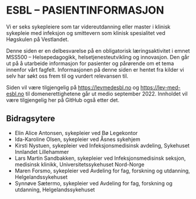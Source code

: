 # ESBL – PASIENTINFORMASJON

Vi er seks sykepleiere som tar videreutdanning eller master i klinisk sykepleie med infeksjon og smittevern som klinisk spesialitet ved Høgskulen på Vestlandet.

Denne siden er en delbesvarelse på en obligatorisk læringsaktivitet i emnet MSS500 – Helsepedagogikk, helsetjenesteutvikling og innovasjon. Den går ut på å utarbeide informasjon for pasienter og pårørende om et tema innenfor vårt fagfelt. Informasjonen på denne siden er hentet fra kilder vi selv har søkt oss frem til og vurdert relevansen til. 

Siden vil være tilgjengelig på https://levmedesbl.no og https://lev-med-esbl.no til domenerettighetene går ut medio september 2022. Innholdet vil være tilgjengelig her på GitHub også etter det.

## Bidragsytere
- Elin Alice Antonsen, sykepleier ved Bø Legekontor
- Ida-Karoline Olsen, sykepleier ved Åsnes sykehjem
- Kirsti Nystuen, sykepleier ved Infeksjonsmedisinsk avdeling, Sykehuset Innlandet Lillehammer
- Lars Martin Sandbakken, sykepleier ved Infeksjonsmedisinsk seksjon, medisinsk klinikk, Universitetssykehuset Nord-Norge
- Maren Forsmo, sykepleier ved Avdeling for fag, forskning og utdanning, Helgelandssykehuset
- Synnøve Sætermo, sykepleier ved Avdeling for fag, forskning og utdanning, Helgelandssykehuset